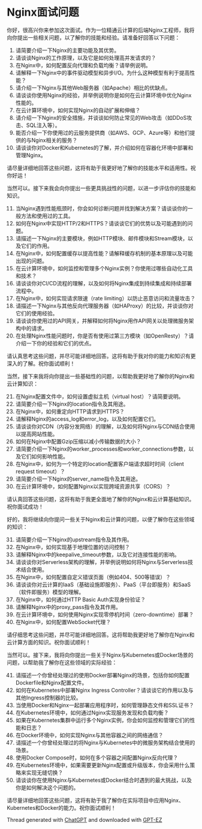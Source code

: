 # Nginx面试问题

你好，很高兴你来参加这次面试。作为一位精通云计算的后端Nginx工程师，我将向你提出一些相关问题，以了解你的技能和经验。请准备好回答以下问题：
<ol><li>请简要介绍一下Nginx的主要功能及其优势。</li><li>请谈谈Nginx的工作原理，以及它是如何处理高并发请求的？</li><li>在Nginx中，如何配置反向代理和负载均衡？请举例说明。</li><li>请解释一下Nginx中的事件驱动模型和异步I/O。为什么这种模型有利于提高性能？</li><li>请介绍一下Nginx与其他Web服务器（如Apache）相比的优缺点。</li><li>请谈谈你使用Nginx的经验，并举例说明你是如何在云计算环境中优化Nginx性能的。</li><li>在云计算环境中，如何实现Nginx的自动扩展和伸缩？</li><li>请介绍一下Nginx的安全措施，并谈谈如何防止常见的Web攻击（如DDoS攻击、SQL注入等）。</li><li>能否介绍一下你使用过的云服务提供商（如AWS、GCP、Azure等）和他们提供的与Nginx相关的服务？</li><li>请谈谈你对Docker和Kubernetes的了解，并介绍如何在容器化环境中部署和管理Nginx。</li></ol>
请尽量详细地回答这些问题，这将有助于我更好地了解你的技能水平和适用性。祝你好运！

当然可以。接下来我会向你提出一些更具挑战性的问题，以进一步评估你的技能和知识。
<ol start="11"><li>当Nginx遇到性能瓶颈时，你会如何诊断问题并找到解决方案？请谈谈你的一般方法和使用过的工具。</li><li>如何在Nginx中实现HTTP/2和HTTPS？请谈谈它们的优势以及可能遇到的问题。</li><li>请描述一下Nginx的主要模块，例如HTTP模块、邮件模块和Stream模块，以及它们的作用。</li><li>在Nginx中，如何配置缓存以提高性能？请解释缓存机制的基本原理以及可能出现的问题。</li><li>在云计算环境中，如何监控和管理多个Nginx实例？你使用过哪些自动化工具和技术？</li><li>请谈谈你对CI/CD流程的理解，以及如何将Nginx集成到持续集成和持续部署流程中。</li><li>在Nginx中，如何实现请求限速（rate limiting）以防止恶意访问和流量攻击？</li><li>请描述一下Nginx与其他反向代理服务器（如HAProxy）的比较，并谈谈你对它们的使用经验。</li><li>请谈谈你使用过的API网关，并解释如何将Nginx用作API网关以处理微服务架构中的请求。</li><li>在处理Nginx性能问题时，你是否有使用过第三方模块（如OpenResty）？请介绍一下你的经验和它们的优点。</li></ol>
请认真思考这些问题，并尽可能详细地回答。这将有助于我对你的能力和知识有更深入的了解。祝你面试顺利！

当然，接下来我将向你提出一些基础性的问题，以帮助我更好地了解你的Nginx和云计算知识：
<ol start="21"><li>在Nginx配置文件中，如何设置虚拟主机（virtual host）？请简要说明。</li><li>请简要介绍一下Nginx的location指令及其用途。</li><li>在Nginx中，如何重定向HTTP请求到HTTPS？</li><li>请解释Nginx的access_log和error_log，以及如何配置它们。</li><li>请谈谈你对CDN（内容分发网络）的理解，以及如何将Nginx与CDN结合使用以提高网站性能。</li><li>如何在Nginx中配置Gzip压缩以减小传输数据的大小？</li><li>请简要介绍一下Nginx的worker_processes和worker_connections参数，以及它们如何影响性能。</li><li>在Nginx中，如何为一个特定的location配置客户端请求超时时间（client request timeout）？</li><li>请简要介绍一下Nginx的server_name指令及其用途。</li><li>在云计算环境中，如何配置Nginx以实现跨域资源共享（CORS）？</li></ol>
请认真回答这些问题，这将有助于我更全面地了解你的Nginx和云计算基础知识。祝你面试成功！

好的，我将继续向你提问一些关于Nginx和云计算的问题，以便了解你在这些领域的知识：
<ol start="31"><li>请简要介绍一下Nginx的upstream指令及其作用。</li><li>在Nginx中，如何实现基于地理位置的访问控制？</li><li>请解释Nginx中的keepalive_timeout参数，以及它对连接性能的影响。</li><li>请谈谈你对Serverless架构的理解，并举例说明如何将Nginx与Serverless技术结合使用。</li><li>在Nginx中，如何配置自定义错误页面（例如404、500等错误）？</li><li>请谈谈你对云计算的IaaS（基础设施即服务）、PaaS（平台即服务）和SaaS（软件即服务）模型的理解。</li><li>在Nginx中，如何通过HTTP Basic Auth实现身份验证？</li><li>请解释Nginx中的proxy_pass指令及其作用。</li><li>在云计算环境中，如何使用Nginx实现零停机时间（zero-downtime）部署？</li><li>在Nginx中，如何配置WebSocket代理？</li></ol>
请仔细思考这些问题，并尽可能详细地回答。这将帮助我更好地了解你在Nginx和云计算方面的知识。祝你面试顺利！

当然可以。接下来，我将向你提出一些关于Nginx与Kubernetes或Docker场景的问题，以帮助我了解你在这些领域的实际经验：
<ol start="41"><li>请描述一个你曾经处理过的使用Docker部署Nginx的场景，包括你如何配置Dockerfile和Nginx配置文件。</li><li>如何在Kubernetes中部署Nginx Ingress Controller？请谈谈它的作用以及与其他Ingress控制器的比较。</li><li>当使用Docker和Nginx一起部署应用程序时，如何管理静态文件和SSL证书？</li><li>在Kubernetes环境中，如何通过Nginx实现服务发现和负载均衡？</li><li>如果在Kubernetes集群中运行多个Nginx实例，你会如何监控和管理它们的性能和日志？</li><li>在Docker环境中，如何实现Nginx与其他容器之间的网络通信？</li><li>请描述一个你曾经处理过的将Nginx与Kubernetes中的微服务架构结合使用的场景。</li><li>使用Docker Compose时，如何在多个容器之间配置Nginx反向代理？</li><li>在Kubernetes环境中，如果需要更新Nginx配置或升级版本，你会采用什么策略来实现无缝切换？</li><li>请谈谈你在使用Nginx与Kubernetes或Docker结合时遇到的最大挑战，以及你是如何解决这个问题的。</li></ol>
请尽量详细地回答这些问题，这将有助于我了解你在实际项目中应用Nginx、Kubernetes和Docker的能力。祝你面试顺利！

Thread generated with <a href="https://chat.openai.com">ChatGPT</a> and downloaded with <a href="https://gptez.xyz">GPT-EZ</a>